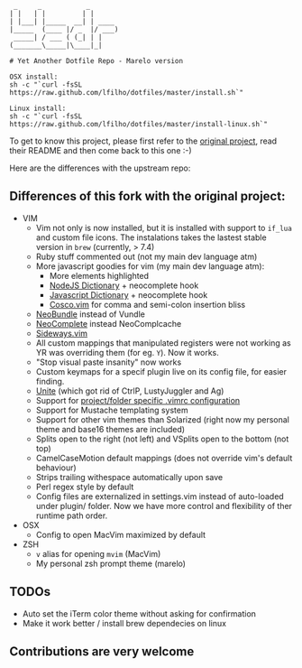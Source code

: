      _     _           _
    | |   | |         | |
    | |___| |_____  __| | ____
    |_____  (____ |/ _  |/ ___)
     _____| / ___ ( (_| | |
    (_______\_____|\____|_|

    # Yet Another Dotfile Repo - Marelo version

    OSX install:
    sh -c "`curl -fsSL https://raw.github.com/lfilho/dotfiles/master/install.sh`"

    Linux install:
    sh -c "`curl -fsSL https://raw.github.com/lfilho/dotfiles/master/install-linux.sh`"

To get to know this project, please first refer to the [original project](https://github.com/skwp/dotfiles), read their README and then come back to this one :-)

Here are the differences with the upstream repo:

## Differences of this fork with the original project:
  * VIM
    * Vim not only is now installed, but it is installed with support to `if_lua` and custom file icons. The instalations takes the lastest stable version in `brew` (currently, > 7.4)
    * Ruby stuff commented out (not my main dev language atm)
    * More javascript goodies for vim (my main dev language atm):
      * More elements highlighted
      * [NodeJS Dictionary](http://github.com/guileen/vim-node) + neocomplete hook
      * [Javascript Dictionary](https://raw.github.com/cooldaemon/myhome/master/.vim/dict/javascript.dict) + neocomplete hook
      * [Cosco.vim](http://github.com/lfilho/cosco.vim) for comma and semi-colon insertion bliss
    * [NeoBundle](https://github.com/Shougo/neobundle.vim) instead of Vundle
    * [NeoComplete](https://github.com/Shougo/neocomplete.vim) instead NeoComplcache
    * [Sideways.vim](https://github.com/AndrewRadev/sideways.vim)
    * All custom mappings that manipulated registers were not working as YR was overriding them (for eg. `Y`). Now it works.
    * "Stop visual paste insanity" now works
    * Custom keymaps for a specif plugin live on its config file, for easier finding.
    * [Unite](https://github.com/Shougo/unite.vim) (which got rid of CtrlP, LustyJuggler and Ag)
    * Support for [project/folder specific .vimrc configuration](https://github.com/MarcWeber/vim-addon-local-vimrc)
    * Support for Mustache templating system
    * Support for other vim themes than Solarized (right now my personal theme and base16 themes are included)
    * Splits open to the right (not left) and VSplits open to the bottom (not top)
    * CamelCaseMotion default mappings (does not override vim's default behaviour)
    * Strips trailing withespace automatically upon save
    * Perl regex style by default
    * Config files are externalized in settings.vim instead of auto-loaded under plugin/ folder. Now we have more control and flexibility of ther runtime path order.
  * OSX
    * Config to open MacVim maximized by default
  * ZSH
    * `v` alias for opening `mvim` (MacVim)
    * My personal zsh prompt theme (marelo)

## TODOs
  * Auto set the iTerm color theme without asking for confirmation
  * Make it work better / install brew dependecies on linux

## Contributions are very welcome
